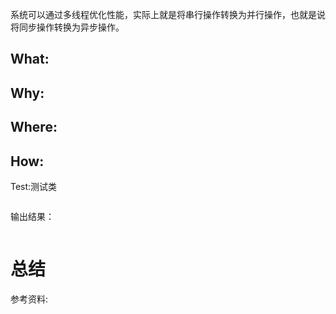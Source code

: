 系统可以通过多线程优化性能，实际上就是将串行操作转换为并行操作，也就是说将同步操作转换为异步操作。

## What:



## Why:


## Where:


## How:





Test:测试类
```java

```
输出结果：
```java

```


# 总结

参考资料: